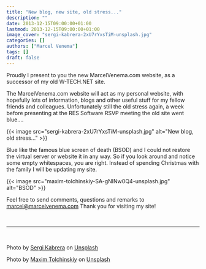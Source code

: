 ```yaml
---
title: "New blog, new site, old stress..."
description: ""
date: 2013-12-15T09:00:00+01:00
lastmod: 2013-12-15T09:00:00+01:00
image_cover: "sergi-kabrera-2xU7rYxsTiM-unsplash.jpg"
categories: []
authors: ["Marcel Venema"] 
tags: []
draft: false
---
```


Proudly I present to you the new MarcelVenema.com website, as a successor of my old W-TECH.NET site. 

The MarcelVenema.com website will act as my personal website, with hopefully lots of information, blogs and other useful stuff for my fellow friends and colleagues. Unfortunately still the old stress again, a week before presenting at the RES Software RSVP meeting the old site went blue…. 

{{< image src="sergi-kabrera-2xU7rYxsTiM-unsplash.jpg" alt="New blog, old stress..." >}}

Blue like the famous blue screen of death (BSOD) and I could not restore the virtual server or website it in any way. So if you look around and notice some empty whitespaces, you are right. Instead of spending Christmas with the family I will be updating my site.

{{< image src="maxim-tolchinskiy-SA-gNINw0Q4-unsplash.jpg" alt="BSOD" >}}

Feel free to send comments, questions and remarks to marcel@marcelvenema.com Thank you for visiting my site!

&nbsp;

---
&nbsp;

Photo by <a href="https://unsplash.com/@skabrera?utm_content=creditCopyText&utm_medium=referral&utm_source=unsplash">Sergi Kabrera</a> on <a href="https://unsplash.com/photos/white-computer-keyboard-2xU7rYxsTiM?utm_content=creditCopyText&utm_medium=referral&utm_source=unsplash">Unsplash</a>

Photo by <a href="https://unsplash.com/@shaikhulud?utm_content=creditCopyText&utm_medium=referral&utm_source=unsplash">Maxim Tolchinskiy</a> on <a href="https://unsplash.com/photos/black-laptop-computer-on-white-table-SA-gNINw0Q4?utm_content=creditCopyText&utm_medium=referral&utm_source=unsplash">Unsplash</a>

&nbsp;
    